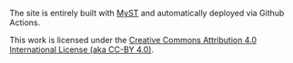 
The site is entirely built with [MyST](https://mystmd.org) and automatically deployed via Github Actions.


This work is licensed under the [Creative Commons Attribution 4.0 International License (aka CC-BY 4.0)](https://creativecommons.org/licenses/by/4.0/).
